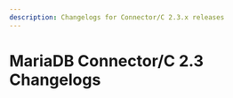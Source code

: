 ```yaml
---
description: Changelogs for Connector/C 2.3.x releases
---
```


# MariaDB Connector/C 2.3 Changelogs

